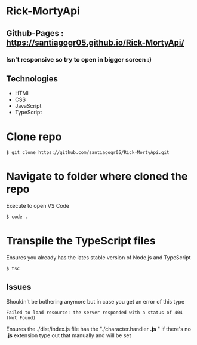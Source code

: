 # Rick-MortyApi

## Github-Pages : https://santiagogr05.github.io/Rick-MortyApi/

### Isn't responsive so try to open in bigger screen :)

  ## Technologies
  - HTMl
  - CSS
  - JavaScript
  - TypeScript
  

# Clone repo
```bash
$ git clone https://github.com/santiagogr05/Rick-MortyApi.git
```
# Navigate to folder where cloned the repo
Execute to open VS Code
```bash
$ code .
```
# Transpile the TypeScript files
Ensures you already has the lates stable version of Node.js and TypeScript
```bash
$ tsc
```
## Issues
Shouldn't be bothering anymore but in case you get an error of this type
```
Failed to load resource: the server responded with a status of 404 (Not Found)
```
Ensures the ./dist/index.js file has the "./character.handler **.js** " if there's no **.js** extension type out that manually and will be set
  
